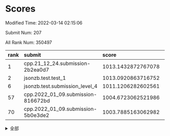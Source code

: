 # Scores

Modified Time: 2022-03-14 02:15:06

Submit Num: 207

All Rank Num: 350497

| rank |               submit               |       score        |       sigma        | pk_num |
| :--- | :--------------------------------- | :----------------- | :----------------- | :----- |
| 1    | cpp.21_12_24.submission-2b2ea0d7   | 1013.1432872767078 | 0.7944744761629987 | 6777   |
| 2    | jsonzb.test.test_1                 | 1013.0920863716752 | 0.8013872025794707 | 6771   |
| 6    | jsonzb.test.submission_level_4     | 1011.1206282602561 | 0.7708265459662741 | 6774   |
| 57   | cpp.2022_01_09.submission-816672bd | 1004.6723062521986 | 0.711574728623983  | 6773   |
| 70   | cpp.2022_01_09.submission-5b0e3de2 | 1003.7885163062982 | 0.7111986270148248 | 6767   |


<details>
<summary>全部</summary>

| rank |                 submit                 |       score        |       sigma        | pk_num |
| :--- | :------------------------------------- | :----------------- | :----------------- | :----- |
| 1    | cpp.21_12_24.submission-2b2ea0d7       | 1013.1432872767078 | 0.7944744761629987 | 6777   |
| 2    | jsonzb.test.test_1                     | 1013.0920863716752 | 0.8013872025794707 | 6771   |
| 3    | gobigger.level_3.submission_level_3_48 | 1011.2437604852918 | 0.7655646529993324 | 6774   |
| 4    | gobigger.level_3.submission_level_3_6  | 1011.2415135279579 | 0.7896584766089513 | 6775   |
| 5    | gobigger.level_3.submission_level_3_12 | 1011.2220348175833 | 0.802015728297953  | 6770   |
| 6    | jsonzb.test.submission_level_4         | 1011.1206282602561 | 0.7708265459662741 | 6774   |
| 7    | gobigger.level_3.submission_level_3_27 | 1011.0962691982834 | 0.7775520610767431 | 6777   |
| 8    | gobigger.level_3.submission_level_3_38 | 1011.0334076932776 | 0.7772196931274626 | 6770   |
| 9    | gobigger.level_3.submission_level_3_25 | 1010.937415838477  | 0.753433841114382  | 6777   |
| 10   | gobigger.level_3.submission_level_3_28 | 1010.7771945486983 | 0.7636664523926725 | 6773   |
| 11   | gobigger.level_3.submission_level_3_7  | 1010.7514054979468 | 0.7533406360938151 | 6770   |
| 12   | gobigger.level_3.submission_level_3_8  | 1010.7373245244161 | 0.7603972887802725 | 6776   |
| 13   | gobigger.level_3.submission_level_3_9  | 1010.691580078129  | 0.7743170748880019 | 6778   |
| 14   | gobigger.level_3.submission_level_3_0  | 1010.6845972882145 | 0.7480605611971664 | 6774   |
| 15   | gobigger.level_3.submission_level_3_36 | 1010.6284336957056 | 0.7685809590610504 | 6774   |
| 16   | gobigger.level_3.submission_level_3_3  | 1010.5398519395849 | 0.7674803050537894 | 6773   |
| 17   | gobigger.level_3.submission_level_3_14 | 1010.3625935273682 | 0.7538704585329973 | 6773   |
| 18   | gobigger.level_3.submission_level_3_26 | 1010.3618962874305 | 0.7484729636818338 | 6775   |
| 19   | gobigger.level_3.submission_level_3_34 | 1010.2452032787787 | 0.7462836680590389 | 6780   |
| 20   | gobigger.level_3.submission_level_3_13 | 1010.2302214883648 | 0.7530664210672975 | 6772   |
| 21   | gobigger.level_3.submission_level_3_11 | 1010.2212679002965 | 0.7629273860597594 | 6775   |
| 22   | gobigger.level_3.submission_level_3_15 | 1010.1870780199283 | 0.754818952410766  | 6771   |
| 23   | gobigger.level_3.submission_level_3_22 | 1010.1571742669598 | 0.7576120041274224 | 6772   |
| 24   | gobigger.level_3.submission_level_3_47 | 1010.107550649564  | 0.772611421862779  | 6775   |
| 25   | gobigger.level_3.submission_level_3_31 | 1010.0659899586387 | 0.7613241294418166 | 6772   |
| 26   | gobigger.level_3.submission_level_3_37 | 1009.9667924744771 | 0.7681708669732132 | 6768   |
| 27   | gobigger.level_3.submission_level_3_30 | 1009.9639149571655 | 0.7838813878511831 | 6777   |
| 28   | gobigger.level_3.submission_level_3_49 | 1009.9419230990284 | 0.7621075856247769 | 6774   |
| 29   | gobigger.level_3.submission_level_3_45 | 1009.9074322100727 | 0.7544897578998158 | 6772   |
| 30   | gobigger.level_3.submission_level_3_21 | 1009.8952922616204 | 0.7476465930741867 | 6771   |
| 31   | gobigger.level_3.submission_level_3_33 | 1009.8354071362078 | 0.7358049812071878 | 6770   |
| 32   | gobigger.level_3.submission_level_3_10 | 1009.7484390055171 | 0.7529871299430598 | 6775   |
| 33   | gobigger.level_3.submission_level_3_43 | 1009.7282781651779 | 0.768602498207798  | 6768   |
| 34   | gobigger.level_3.submission_level_3_24 | 1009.6674982226509 | 0.7349644268308978 | 6773   |
| 35   | gobigger.level_3.submission_level_3_35 | 1009.6318834360437 | 0.7445841723616049 | 6771   |
| 36   | gobigger.level_3.submission_level_3_42 | 1009.595221829103  | 0.7398216233067136 | 6774   |
| 37   | gobigger.level_3.submission_level_3_29 | 1009.5637750453302 | 0.7722635091785938 | 6772   |
| 38   | gobigger.level_3.submission_level_3_41 | 1009.5403529212189 | 0.738516950751807  | 6776   |
| 39   | gobigger.level_3.submission_level_3_40 | 1009.5383735614574 | 0.7583238132585529 | 6771   |
| 40   | gobigger.level_3.submission_level_3_19 | 1009.5312831126902 | 0.7330993856187665 | 6773   |
| 41   | gobigger.level_3.submission_level_3_16 | 1009.5280747798073 | 0.746780314915683  | 6774   |
| 42   | gobigger.level_3.submission_level_3_46 | 1009.5066845371942 | 0.7486692109004525 | 6778   |
| 43   | gobigger.level_3.submission_level_3_18 | 1009.3773457307497 | 0.7357720467688406 | 6776   |
| 44   | gobigger.level_3.submission_level_3_39 | 1009.3630030338868 | 0.7564907416124663 | 6769   |
| 45   | gobigger.level_3.submission_level_3_32 | 1009.3295172229906 | 0.759162279040519  | 6771   |
| 46   | gobigger.level_3.submission_level_3_23 | 1009.323310050284  | 0.7524925824145872 | 6773   |
| 47   | gobigger.level_3.submission_level_3_17 | 1009.1381238039784 | 0.733845904411273  | 6772   |
| 48   | gobigger.level_3.submission_level_3_2  | 1009.1327468657115 | 0.7575275891927576 | 6771   |
| 49   | gobigger.level_3.submission_level_3_44 | 1009.0910320261941 | 0.75065103857069   | 6769   |
| 50   | gobigger.level_3.submission_level_3_4  | 1009.0334570653034 | 0.7674773888630275 | 6775   |
| 51   | gobigger.level_3.submission_level_3_5  | 1008.9044272986807 | 0.7413908849613223 | 6775   |
| 52   | gobigger.level_3.submission_level_3_20 | 1008.8780713485754 | 0.7558531992593696 | 6776   |
| 53   | gobigger.level_3.submission_level_3_1  | 1008.4676707615533 | 0.7440128700617336 | 6776   |
| 54   | gobigger.level_1.submission_level_1_41 | 1005.0114537741042 | 0.7200813198798943 | 6775   |
| 55   | gobigger.level_1.submission_level_1_49 | 1005.0057396556964 | 0.7396741983112781 | 6767   |
| 56   | gobigger.level_1.submission_level_1_13 | 1004.8964045568703 | 0.726959477111925  | 6771   |
| 57   | cpp.2022_01_09.submission-816672bd     | 1004.6723062521986 | 0.711574728623983  | 6773   |
| 58   | gobigger.level_1.submission_level_1_6  | 1004.5819160968002 | 0.7260336685247352 | 6778   |
| 59   | gobigger.level_1.submission_level_1_26 | 1004.434666578643  | 0.7247085758116786 | 6775   |
| 60   | gobigger.level_1.submission_level_1_28 | 1004.2444620432136 | 0.7213678824971334 | 6770   |
| 61   | gobigger.level_1.submission_level_1_23 | 1004.242921259635  | 0.7122176951558921 | 6775   |
| 62   | gobigger.level_1.submission_level_1_25 | 1004.2335895570747 | 0.7222317723769377 | 6775   |
| 63   | gobigger.level_1.submission_level_1_11 | 1004.2035941650704 | 0.7181248348518555 | 6777   |
| 64   | gobigger.level_1.submission_level_1_44 | 1004.1025598015551 | 0.7316827711617356 | 6777   |
| 65   | gobigger.level_1.submission_level_1_45 | 1004.0833907971095 | 0.7108179826450844 | 6776   |
| 66   | gobigger.level_1.submission_level_1_46 | 1004.078459653044  | 0.7293621061503792 | 6776   |
| 67   | gobigger.level_1.submission_level_1_29 | 1003.9634062365462 | 0.711929210050906  | 6770   |
| 68   | gobigger.level_1.submission_level_1_36 | 1003.9604881486222 | 0.728426380345058  | 6772   |
| 69   | gobigger.level_1.submission_level_1_40 | 1003.9318046944258 | 0.7276535772157375 | 6772   |
| 70   | cpp.2022_01_09.submission-5b0e3de2     | 1003.7885163062982 | 0.7111986270148248 | 6767   |
| 71   | gobigger.level_1.submission_level_1_9  | 1003.6915110167146 | 0.7174353620589425 | 6770   |
| 72   | gobigger.level_1.submission_level_1_10 | 1003.6608489288633 | 0.7140703917845209 | 6773   |
| 73   | gobigger.level_1.submission_level_1_30 | 1003.5312015698757 | 0.7202295483575708 | 6771   |
| 74   | gobigger.level_1.submission_level_1_18 | 1003.477369469555  | 0.7288026032431448 | 6772   |
| 75   | gobigger.level_1.submission_level_1_21 | 1003.4534436964486 | 0.7237523439359891 | 6772   |
| 76   | gobigger.level_1.submission_level_1_20 | 1003.4494307666597 | 0.7120888443988379 | 6776   |
| 77   | gobigger.level_1.submission_level_1_12 | 1003.4484563088021 | 0.724444115937731  | 6775   |
| 78   | gobigger.level_1.submission_level_1_4  | 1003.4413346525348 | 0.7187630037060859 | 6777   |
| 79   | gobigger.level_1.submission_level_1_22 | 1003.4355692673242 | 0.7317770898842824 | 6777   |
| 80   | gobigger.level_1.submission_level_1_34 | 1003.3868992326243 | 0.7238173650368734 | 6769   |
| 81   | gobigger.level_1.submission_level_1_33 | 1003.3321181956536 | 0.7128135138333197 | 6772   |
| 82   | gobigger.level_1.submission_level_1_0  | 1003.2357882699447 | 0.7002835219958053 | 6773   |
| 83   | gobigger.level_1.submission_level_1_7  | 1003.223650156272  | 0.708410271889673  | 6770   |
| 84   | gobigger.level_1.submission_level_1_3  | 1003.1785969270758 | 0.7238769582942148 | 6770   |
| 85   | gobigger.level_1.submission_level_1_32 | 1003.1770162314074 | 0.7128433743828315 | 6776   |
| 86   | gobigger.level_1.submission_level_1_16 | 1003.1699299168503 | 0.7214905429586266 | 6771   |
| 87   | gobigger.level_1.submission_level_1_48 | 1003.1698416054575 | 0.7187104071892961 | 6772   |
| 88   | gobigger.level_1.submission_level_1_43 | 1003.132637366741  | 0.7133029278534332 | 6775   |
| 89   | gobigger.level_1.submission_level_1_1  | 1003.0917494895227 | 0.707303085250887  | 6771   |
| 90   | gobigger.level_1.submission_level_1_17 | 1003.0842647662433 | 0.7141805199089157 | 6768   |
| 91   | gobigger.level_1.submission_level_1_15 | 1002.9530239415378 | 0.7253117647895052 | 6773   |
| 92   | gobigger.level_1.submission_level_1_8  | 1002.825664927917  | 0.7126766093178725 | 6776   |
| 93   | gobigger.level_1.submission_level_1_5  | 1002.6743847705892 | 0.7130567581817365 | 6774   |
| 94   | gobigger.level_1.submission_level_1_19 | 1002.6360005191177 | 0.7044081088112298 | 6780   |
| 95   | gobigger.level_1.submission_level_1_39 | 1002.5956943958028 | 0.7182151670360689 | 6770   |
| 96   | gobigger.level_1.submission_level_1_24 | 1002.5214493697032 | 0.7104992362946854 | 6772   |
| 97   | gobigger.level_1.submission_level_1_14 | 1002.3672436926272 | 0.7014821107820294 | 6774   |
| 98   | gobigger.level_1.submission_level_1_47 | 1002.2969155629111 | 0.7115125609935429 | 6770   |
| 99   | gobigger.level_1.submission_level_1_31 | 1002.2903996647893 | 0.7173550324732466 | 6772   |
| 100  | gobigger.level_1.submission_level_1_2  | 1002.1966790573861 | 0.7166588345050618 | 6772   |
| 101  | gobigger.level_1.submission_level_1_42 | 1002.0812326280184 | 0.7114178533592641 | 6776   |
| 102  | gobigger.level_1.submission_level_1_35 | 1002.0775150691694 | 0.7173933310194589 | 6775   |
| 103  | gobigger.level_1.submission_level_1_37 | 1002.0577589536247 | 0.7084864664090171 | 6769   |
| 104  | gobigger.level_1.submission_level_1_27 | 1001.8607336705189 | 0.7123379186980504 | 6774   |
| 105  | gobigger.level_1.submission_level_1_38 | 1001.8092321418623 | 0.7110466835145284 | 6771   |
| 106  | gobigger.random.submission_random_29   | 997.5663708152182  | 0.6999792852628262 | 6772   |
| 107  | gobigger.random.submission_random_28   | 997.3006341088394  | 0.7047807398093957 | 6768   |
| 108  | gobigger.random.submission_random_18   | 997.0470013641275  | 0.6984526768099337 | 6770   |
| 109  | gobigger.random.submission_random_24   | 996.9643810136392  | 0.7286156340527723 | 6775   |
| 110  | gobigger.random.submission_random_45   | 996.9252228016963  | 0.7021250218770749 | 6772   |
| 111  | gobigger.random.submission_random_17   | 996.8520134894584  | 0.6973047230195908 | 6771   |
| 112  | gobigger.random.submission_random_0    | 996.7614397389619  | 0.7102607189130254 | 6776   |
| 113  | gobigger.random.submission_random_32   | 996.6855156507537  | 0.7133638223092952 | 6775   |
| 114  | gobigger.random.submission_random_39   | 996.6663976392871  | 0.7084069135836085 | 6770   |
| 115  | gobigger.random.submission_random_9    | 996.628494416909   | 0.7236459634178967 | 6770   |
| 116  | gobigger.random.submission_random_15   | 996.5922975151486  | 0.712198438414136  | 6769   |
| 117  | gobigger.random.submission_random_12   | 996.5308789689503  | 0.7127130090314648 | 6774   |
| 118  | gobigger.random.submission_random_47   | 996.4787890736412  | 0.7113580405213161 | 6773   |
| 119  | gobigger.random.submission_random_19   | 996.4584302157546  | 0.7078167707233207 | 6774   |
| 120  | gobigger.random.submission_random_1    | 996.4580839039793  | 0.7163779665811358 | 6769   |
| 121  | gobigger.random.submission_random_3    | 996.4093007502009  | 0.7060077702686121 | 6770   |
| 122  | gobigger.random.submission_random_10   | 996.3945417699316  | 0.7205466172758506 | 6770   |
| 123  | gobigger.random.submission_random_49   | 996.3573557018651  | 0.7114566000760626 | 6772   |
| 124  | gobigger.random.submission_random_7    | 996.3520805083573  | 0.7096326096079241 | 6769   |
| 125  | gobigger.random.submission_random_5    | 996.3014788296126  | 0.7105365423897456 | 6774   |
| 126  | gobigger.random.submission_random_34   | 996.2296733185609  | 0.7118392833932636 | 6775   |
| 127  | gobigger.random.submission_random_2    | 996.1641595580446  | 0.713587069698342  | 6772   |
| 128  | gobigger.random.submission_random_22   | 996.159775475111   | 0.7142311153441446 | 6774   |
| 129  | gobigger.random.submission_random_40   | 996.1199994290679  | 0.7154538377076105 | 6775   |
| 130  | gobigger.random.submission_random_6    | 996.0965025953755  | 0.7218998042516388 | 6773   |
| 131  | gobigger.random.submission_random_36   | 996.087403768787   | 0.7182306730756207 | 6774   |
| 132  | gobigger.random.submission_random_26   | 996.0229466262294  | 0.705482442573146  | 6771   |
| 133  | gobigger.random.submission_random_33   | 996.0179645244132  | 0.7112358164852676 | 6771   |
| 134  | gobigger.random.submission_random_48   | 996.01357398218    | 0.7070467827961783 | 6778   |
| 135  | gobigger.random.submission_random_37   | 995.9982331804997  | 0.7034742604951323 | 6769   |
| 136  | gobigger.random.submission_random_42   | 995.9980013744693  | 0.7091669624477801 | 6766   |
| 137  | gobigger.random.submission_random_41   | 995.9971520446318  | 0.7082379349466746 | 6774   |
| 138  | gobigger.random.submission_random_14   | 995.9004741642949  | 0.713634908661967  | 6776   |
| 139  | gobigger.random.submission_random_38   | 995.8443041546495  | 0.7174871511340037 | 6771   |
| 140  | gobigger.random.submission_random_35   | 995.7675189057705  | 0.7032321376699674 | 6774   |
| 141  | gobigger.random.submission_random_25   | 995.7317567395739  | 0.7120221244158714 | 6778   |
| 142  | gobigger.random.submission_random_21   | 995.7095060872334  | 0.7229722647648673 | 6777   |
| 143  | gobigger.random.submission_random_4    | 995.5830531828548  | 0.7265881904396111 | 6771   |
| 144  | gobigger.random.submission_random_13   | 995.569470975912   | 0.7244268226288194 | 6775   |
| 145  | gobigger.random.submission_random_31   | 995.3499407423873  | 0.7285316309861775 | 6768   |
| 146  | gobigger.random.submission_random_43   | 995.2567498360659  | 0.7361148242448436 | 6770   |
| 147  | gobigger.random.submission_random_30   | 995.241868612442   | 0.7107878315897663 | 6769   |
| 148  | gobigger.random.submission_random_44   | 995.2309650297249  | 0.7109786064908296 | 6772   |
| 149  | gobigger.random.submission_random_11   | 995.126297041724   | 0.7213106440508606 | 6767   |
| 150  | gobigger.random.submission_random_8    | 995.0595777159846  | 0.7228186490321779 | 6766   |
| 151  | gobigger.random.submission_random_23   | 995.0535899186631  | 0.7252867179495239 | 6779   |
| 152  | gobigger.random.submission_random_27   | 995.0001411198127  | 0.7161173680664821 | 6772   |
| 153  | gobigger.random.submission_random_20   | 994.8492119793001  | 0.7143845420694002 | 6769   |
| 154  | gobigger.random.submission_random_16   | 994.7173223148942  | 0.7159753257982631 | 6776   |
| 155  | gobigger.random.submission_random_46   | 994.2924203366209  | 0.7015519097653989 | 6761   |
| 156  | gobigger.level_2.submission_level_2_46 | 993.6216889052552  | 0.7377861992005623 | 6770   |
| 157  | gobigger.level_2.submission_level_2_28 | 993.5261824782264  | 0.7299402924131098 | 6774   |
| 158  | gobigger.level_2.submission_level_2_10 | 993.4192480889803  | 0.7362797734600518 | 6775   |
| 159  | gobigger.level_2.submission_level_2_42 | 993.4133569666513  | 0.7390191693025289 | 6774   |
| 160  | gobigger.level_2.submission_level_2_14 | 993.38898078103    | 0.7438879189256709 | 6771   |
| 161  | gobigger.level_2.submission_level_2_11 | 993.3623565668088  | 0.7357510107504966 | 6778   |
| 162  | gobigger.level_2.submission_level_2_2  | 993.3161028293649  | 0.7392347518700453 | 6775   |
| 163  | gobigger.level_2.submission_level_2_21 | 993.2301928974343  | 0.7426787339772353 | 6775   |
| 164  | gobigger.level_2.submission_level_2_47 | 993.2181942617901  | 0.7154737178922973 | 6775   |
| 165  | gobigger.level_2.submission_level_2_38 | 993.1813902808047  | 0.732422680554596  | 6769   |
| 166  | gobigger.level_2.submission_level_2_35 | 993.0145548000058  | 0.7367174898811716 | 6769   |
| 167  | gobigger.level_2.submission_level_2_40 | 992.9022937087836  | 0.7282485684073636 | 6776   |
| 168  | gobigger.level_2.submission_level_2_29 | 992.870206098081   | 0.7370811813672454 | 6771   |
| 169  | gobigger.level_2.submission_level_2_45 | 992.8105429107115  | 0.7429132714414088 | 6775   |
| 170  | gobigger.level_2.submission_level_2_4  | 992.8023819981894  | 0.74040824178888   | 6770   |
| 171  | gobigger.level_2.submission_level_2_34 | 992.7718600818836  | 0.7471306336405727 | 6768   |
| 172  | gobigger.level_2.submission_level_2_49 | 992.6884515669545  | 0.7291219271573341 | 6772   |
| 173  | gobigger.level_2.submission_level_2_0  | 992.671116457952   | 0.7301067009327012 | 6777   |
| 174  | gobigger.level_2.submission_level_2_26 | 992.5960082803613  | 0.7355875522164358 | 6772   |
| 175  | gobigger.level_2.submission_level_2_23 | 992.4658996268756  | 0.741753160632007  | 6776   |
| 176  | gobigger.level_2.submission_level_2_22 | 992.4069730614744  | 0.7309562409597014 | 6776   |
| 177  | gobigger.level_2.submission_level_2_24 | 992.3611480436152  | 0.7395276819974381 | 6775   |
| 178  | gobigger.level_2.submission_level_2_6  | 992.2864412408442  | 0.7448079461384487 | 6769   |
| 179  | gobigger.level_2.submission_level_2_20 | 992.2793851053207  | 0.752714210928869  | 6773   |
| 180  | gobigger.level_2.submission_level_2_48 | 992.258809934836   | 0.7514785284027934 | 6776   |
| 181  | gobigger.level_2.submission_level_2_16 | 992.0855423953078  | 0.7588563452411973 | 6771   |
| 182  | gobigger.level_2.submission_level_2_32 | 992.0589678993947  | 0.7687350081165846 | 6778   |
| 183  | gobigger.level_2.submission_level_2_37 | 992.0349714406003  | 0.7489431818286817 | 6770   |
| 184  | gobigger.level_2.submission_level_2_30 | 991.9322567414912  | 0.7569149276000403 | 6778   |
| 185  | gobigger.level_2.submission_level_2_36 | 991.9131446485031  | 0.7551263882905245 | 6776   |
| 186  | gobigger.level_2.submission_level_2_12 | 991.862794712321   | 0.7882810566132783 | 6775   |
| 187  | gobigger.level_2.submission_level_2_31 | 991.7332887749099  | 0.7516759586502317 | 6769   |
| 188  | gobigger.level_2.submission_level_2_3  | 991.6991777137505  | 0.7481463055629058 | 6772   |
| 189  | gobigger.level_2.submission_level_2_33 | 991.6777108598558  | 0.7501847768749876 | 6773   |
| 190  | gobigger.level_2.submission_level_2_5  | 991.4997020329978  | 0.7507864800646638 | 6770   |
| 191  | gobigger.level_2.submission_level_2_19 | 991.4212173257905  | 0.7602217968619186 | 6778   |
| 192  | gobigger.level_2.submission_level_2_17 | 991.2888977018052  | 0.7560952619183657 | 6777   |
| 193  | gobigger.level_2.submission_level_2_25 | 991.2436274668873  | 0.7615145444444348 | 6775   |
| 194  | gobigger.level_2.submission_level_2_1  | 991.1761643661409  | 0.7702729305724714 | 6772   |
| 195  | gobigger.level_2.submission_level_2_43 | 991.1144501707467  | 0.7433389526901539 | 6771   |
| 196  | gobigger.level_2.submission_level_2_9  | 991.0387156279668  | 0.7518644032949917 | 6775   |
| 197  | gobigger.level_2.submission_level_2_8  | 991.0366923881185  | 0.7511757729510775 | 6779   |
| 198  | gobigger.level_2.submission_level_2_15 | 991.0238616063658  | 0.749453571396507  | 6777   |
| 199  | gobigger.level_2.submission_level_2_27 | 990.9600529527833  | 0.7578091064639592 | 6774   |
| 200  | gobigger.level_2.submission_level_2_41 | 990.7589114073613  | 0.755936206934053  | 6770   |
| 201  | gobigger.level_2.submission_level_2_39 | 990.5030573161933  | 0.7717112435443144 | 6772   |
| 202  | gobigger.level_2.submission_level_2_7  | 990.3520981084702  | 0.7552329277759172 | 6772   |
| 203  | gobigger.level_2.submission_level_2_13 | 990.0648604798249  | 0.7653214309704032 | 6771   |
| 204  | gobigger.level_2.submission_level_2_18 | 989.9349944082544  | 0.7749664337601219 | 6773   |
| 205  | gobigger.level_2.submission_level_2_44 | 989.6151101658319  | 0.7797790230765642 | 6771   |
| 206  | gobigger.none.submission_none_1        | 975.7770227160793  | 1.4731288687226591 | 6770   |
| 207  | gobigger.none.submission_none_0        | 975.2848432336449  | 1.5543157254000044 | 6773   |

</details>